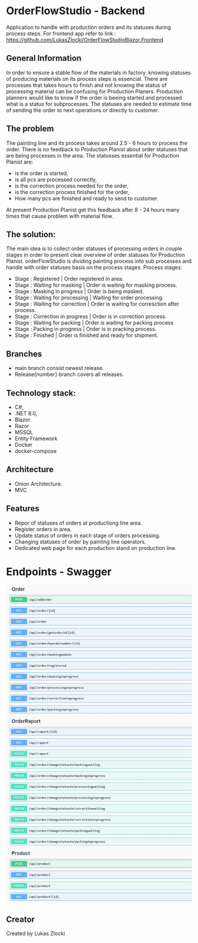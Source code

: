 # OrderFlowStudio - Backend

Application to handle with production orders and its statuses during process steps.
For frontend app refer to link : https://github.com/LukasZlocki/OrderFlowStudioBlazor.Frontend


## General Information

In order to ensure a stable flow of the materials in factory, knowing statuses of producing materials on its process steps is essencial.
There are processes that takes hours to finish and not knowing the status of processing material can be confusing for Production Planers.
Production planners would like to know if the order is beeing started and processed what is a status for subprocesses.
The statuses are needed to estimate time of sending the order to next operations or directly to customer.


## The problem

The painting line and its process takes around 2.5 - 6 hours to process the order.
There is no feedback to Production Planist about order statuses that are being processes in the area.
The statusses essential for Production Planist are:
* is the order is started,
* is all pcs are processed correctly,
* is the correction process needed for the order,
* is the correction process finished for the order,
* How many pcs are finished and ready to send to customer.

At present Production Planist get this feedback after 8 - 24 hours many times that cause problem with material flow.


## The solution:

The main idea is to collect order statuses of processing orders in couple stages in order to present clear overview of order statuses for Production Planist.
orderFlowStudio is dividing painting process into sub processes and handle with order statuses basis on the process stages.
Process stages:
* Stage : Registered                | Order registered in area.
* Stage : Waiting for masking       | Order is waiting for masking process.
* Stage : Masking in progress	    | Order is being masked.
* Stage : Waiting for processing    | Waiting for order processing.
* Stage : Waiting for correction    | Order is waiting for corresction after process.
* Stage : Correction in progress 	| Order is in correction process.
* Stage : Waiting for packing 		| Order is waiting for packing process
* Stage : Packing in progress       | Order is in pracking process. 
* Stage : Finished 		            | Order is finished and ready for shipment.


## Branches

* main branch consist newest release.
* Release{number} branch covers all releases.


## Technology stack:

* C#, 
* .NET 8.0, 
* Blazor
* Razor
* MSSQL
* Entity Framework
* Docker
* docker-compose


## Architecture
* Onion Architecture.
* MVC


## Features

* Repor of statuses of orders at productiong line area.
* Register orders in area.
* Update status of orders in each stage of orders processing.
* Changing statuses of order by painting line operators.
* Dedicated web page for each production stand on production line.


# Endpoints - Swagger 
![](Endpoints.jpg)

## Creator

Created by Lukas Zlocki  
